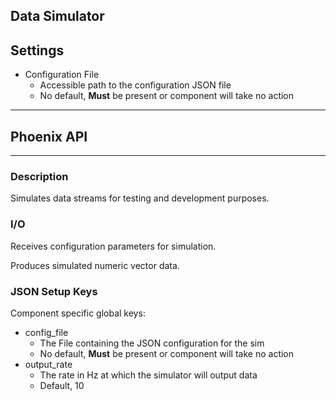 ## Data Simulator

<!-- <figure><img src="../../.gitbook/assets/home.png" alt=""><figcaption><p>gitbook caption</p></figcaption></figure> -->

## Settings

* Configuration File
  * Accessible path to the configuration JSON file
  * No default, **Must** be present or component will take no action

***

## Phoenix API

***

<!-- <figure><img src="../../.gitbook/assets/up.png" alt=""><figcaption><p>gitbook caption</p></figcaption></figure> -->

### Description

Simulates data streams for testing and development purposes.

### I/O

Receives configuration parameters for simulation.

Produces simulated numeric vector data.

### JSON Setup Keys

Component specific global keys:

* config\_file
  * The File containing the JSON configuration for the sim
  * No default, **Must** be present or component will take no action
* output\_rate
  * The rate in Hz at which the simulator will output data
  * Default, 10
